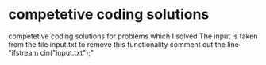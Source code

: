 # competetive coding solutions
competetive coding solutions for problems which I solved The input is taken from the file input.txt to remove this functionality comment out the line "ifstream cin("input.txt");"

